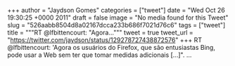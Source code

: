 
+++
author = "Jaydson Gomes"
categories = ["tweet"]
date = "Wed Oct 26 19:30:25 +0000 2011"
draft = false
image = "No media found for this Tweet"
slug = "526aabb8504d8a02167dcca233b686f7021d76c6"
tags = ["tweet"]
title = """RT @lfbittencourt: "Agora..."""
tweet = true
tweet_url = "https://twitter.com/jaydson/status/129278727438872576"
+++
RT @lfbittencourt: 'Agora os usuários do Firefox, que são entusiastas Bing, pode usar a Web sem ter que tomar medidas adicionais [...]". ...
